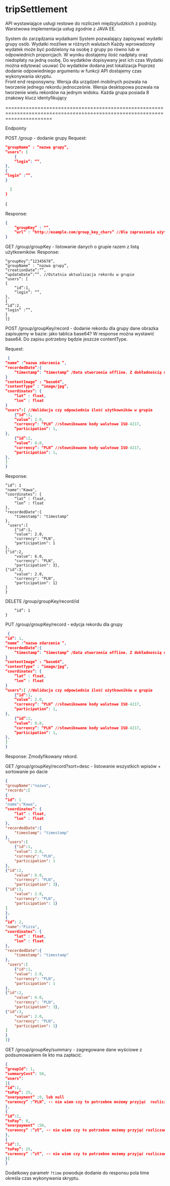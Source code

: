 # tripSettlement
API wystawiające usługi restowe do rozliczeń międzyludzkich z podróży. Warstwowa implementacja usług zgodnie z JAVA EE.


System do zarządzania wydatkami
System pozwalający zapisywać wydatki grupy osób. 
Wydatki możliwe w różnych walutach
Każdy wprowadzony wydatek może być podzielony na osobę z grupy po równo lub w odpowiednich proporcjach. 
W wyniku dostajemy ilość nadpłaty oraz niedopłaty na jedną osobę. 
Do wydatków dopisywany jest ich czas
Wydatki można edytować usuwać 
Do wydatków dodana jest lokalizacja
Poprzez dodanie odpowiedniego argumentu w funkcji API dostajemy czas wykonywania skryptu.  
Front end responsywny. Wersja dla urządzeń mobilnych pozwala na tworzenie jednego rekordu jednocześnie. Wersja desktopowa pozwala na tworzenie wielu rekordów na jednym widoku. 
Każda grupa posiada 8 znakowy klucz identyfikujący

============================================================================================================================

Endpointy

POST /group  - dodanie grupy
Request:

```json
“groupName” : “nazwa grupy”,
“users”: [
	{
	“login”: “”,
},
{
“login” :””,
}

  ]
}
```
{


Response:

```json
{
	“groupKey” : “”,
	“url” : “http://example.com/group_key_chars” //Dla zapraszania użytkowników
}
```
GET /group/groupKey - listowanie danych o grupie razem z listą użytkowników.
Response:
```json{
“groupKey”:”12345678”,
“groupName” : “nazwa grupy”,
“creationDate”:””,
“updateDate”:””. //Ostatnia aktualizacja rekordu w grupie
“users”: [
{
	“id”:1, 
	“login”: “”,
},
{
“id”:2, 
“login” :””,
}
]}
```
POST /group/groupKey/record - dodanie rekordu dla grupy
dane obrazka zapisujemy w bazie: jako tablica base64? W response można wystawić base64. Do zapisu potrzebny będzie jeszcze contentType.

Request:
```json
 {
“name” :”nazwa zdarzenia ”,
“recordedDate”:{
	“timestamp”: “timestamp” /Data utworzenia offline. Z dokładnością do milisekund ()
}
“contentImage” : “base64”,
“contentType” : “image/jpg”,
“coordinates”: {
	“lat” : float,
	“lon” : float
} 
“users”:[ //Walidacja czy odpowiednia ilość użytkowników w grupie
	{“id”:1,
	“value”: 2.0,
	“currency”: “PLN” //słownikowane kody walutowe ISO-4217,
	“participation”: 1,
},
	{“id”:2,
	“value”: 0.0,
	“currency”: “PLN” //słownikowane kody walutowe ISO-4217,
	“participation”: 1,
},
]
}
```
Response:
```json{
“id”: 1
"name":"Kawa",
“coordinates”: {
	“lat” : float,
	“lon” : float
}, 
"recordedDate":{
	"timestamp": "timestamp"
},
 "users":[
	{"id":1,
	"value": 2.0,
	"currency": "PLN",
	"participation": 1
},
{"id":2,
	"value": 6.0,
	"currency": "PLN",
	"participation": 3},
{"id":3,
	"value": 2.0,
	"currency": "PLN",
	"participation": 1}
]
}
```
DELETE /group/groupKey/record/id
```json{
	“id”: 1
}
```
PUT /group/groupKey/record - edycja rekordu dla grupy

```json
 {
“id”: 1,
“name” :”nazwa zdarzenia ”,
“recordedDate”:{
	“timestamp”: “timestamp” /Data utworzenia offline. Z dokładnością do milisekund ()
}
“contentImage” : “base64”,
“contentType” : “image/jpg”,
“coordinates”: {
	“lat” : float,
	“lon” : float
} 
“users”:[ //Walidacja czy odpowiednia ilość użytkowników w grupie
	{“id”:1,
	“value”: 2.0,
	“currency”: “PLN” //słownikowane kody walutowe ISO-4217,
	“participation”: 1,
},
	{“id”:2,
	“value”: 0.0,
	“currency”: “PLN” //słownikowane kody walutowe ISO-4217,
	“participation”: 1,
},
]
}

```
Response:
Zmodyfikowany rekord. 




GET /group/groupKey/record?sort=desc  - listowanie wszystkich wpisów + sortowanie po dacie
```json
{
"groupName":"nazwa",
"records":[
{
“id”: 1
"name":"Kawa",
“coordinates”: {
	“lat” : float,
	“lon” : float
}, 
"recordedDate":{
	"timestamp": "timestamp"
},
 "users":[
	{"id":1,
	"value": 2.0,
	"currency": "PLN",
	"participation": 1
},
{"id":2,
	"value": 6.0,
	"currency": "PLN",
	"participation": 3},
{"id":3,
	"value": 2.0,
	"currency": "PLN",
	"participation": 1}
]
},
{
“id”: 2,
"name":"Pizza",
“coordinates”: {
	“lat” : float,
	“lon” : float
}, 
"recordedDate":{
	"timestamp": "timestamp"
},
 "users":[
	{"id":1,
	"value": 2.0,
	"currency": "PLN",
	"participation": 1
},
{"id":2,
	"value": 6.0,
	"currency": "PLN",
	"participation": 3},
{"id":3,
	"value": 2.0,
	"currency": "PLN",
	"participation": 1}
]
}
]}

```
GET /group/groupKey/summary - zagregowane dane wyściowe z podsumowaniem ile kto ma zapłacić.
```json
{
“groupId”: 1,
“summaryCost”: 50,
“users”:
[{
“id”:1,
“toPay”: 25,
“overpayment“ :0, lub null
“curenncy” :”PLN”, -- nie wiem czy to potrzebne możemy przyjąć  rozliczanie tylko w zł.
},
{
“id”:2,
“toPay”: 0,
“overpayment“ :50,
“curenncy” :”zł”, -- nie wiem czy to potrzebne możemy przyjąć rozliczanie tylko w zł.
},
{
“id”:3,
“toPay”: 25,
“curenncy” :”zł”, -- nie wiem czy to potrzebne możemy przyjąć rozliczanie tylko w zł.
}]
}
```


Dodatkowy parametr `?time`  powoduje dodanie do responsu pola time określa czas wykonywania skryptu. 
